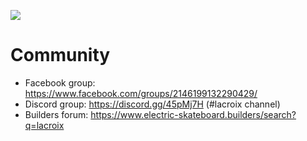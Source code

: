 ![](https://scontent.fykz1-1.fna.fbcdn.net/v/t1.0-9/40470677_1975082359181548_5225371905120272384_o.jpg?_nc_cat=0&oh=4725b0a0474a3a568a0652e10615e79f&oe=5C2D3F10)

# Community

- Facebook group: https://www.facebook.com/groups/2146199132290429/
- Discord group: https://discord.gg/45pMj7H (#lacroix channel)
- Builders forum: https://www.electric-skateboard.builders/search?q=lacroix
